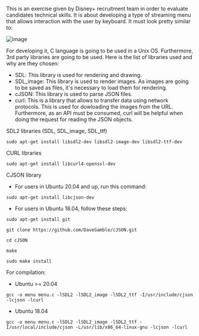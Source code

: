 
This is an exercise given by Disney+ recruitment team in order to evaluate candidates technical skills. It is about developing a type of streaming menu that allows interaction with the user by keyboard. It must look pretty similar to:

![image](https://user-images.githubusercontent.com/58311946/220862087-bb22014f-3c09-4f89-8bbb-8c88e7847879.png)

For developing it, C language is going to be used in a Unix OS. Furthermore, 3rd party libraries are going to be used. Here is the list of libraries used and why are they chosen:
  - SDL: This library is used for rendering and drawing.
  - SDL_image: This library is used to render images. As images are going to be saved as files, it's necessary to load them for rendering.
  - cJSON: This library is used to parse JSON files.
  - curl: This is a library that allows to transfer data using network protocols. This is used for dowloading the images from the URL. Furthermore, as an API must be consumed, curl will be helpful when doing the request for reading the JSON objects.
  
SDL2 libraries (SDL, SDL_image, SDL_ttf)

```sudo apt-get install libsdl2-dev libsdl2-image-dev libsdl2-ttf-dev```

CURL libraries

```sudo apt-get install libcurl4-openssl-dev```

CJSON library

- For users in Ubuntu 20.04 and up, run this command:

```sudo apt-get install libcjson-dev```

- For users in Ubuntu 18.04, follow these steps:

```sudo apt-get install git```

```git clone https://github.com/DaveGamble/cJSON.git```

```cd cJSON```

```make```

```sudo make install```

For compilation:

- Ubuntu >= 20.04

```gcc -o menu menu.c -lSDL2 -lSDL2_image -lSDL2_ttf -I/usr/include/cjson -lcjson -lcurl```

- Ubuntu 18.04

```gcc -o menu menu.c -lSDL2 -lSDL2_image -lSDL2_ttf -I/usr/local/include/cjson -L/usr/lib/x86_64-linux-gnu -lcjson -lcurl```